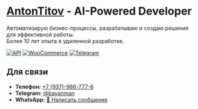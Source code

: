 # [AntonTitov](https://github.com/bayanist) - AI-Powered Developer

Автоматизирую бизнес-процессы, разрабатываю и создаю решения для эффективной работы.  
Более 10 лет опыта в удаленной разработке.

[![API](https://img.shields.io/badge/RESTAPI-26a641?style=for-the-badge&logo=openai&logoColor=white)](https://www.google.com/search?btnG=1&pws=0&q=rest+api)
[![WooCommerce](https://img.shields.io/badge/WooCommerce-96588A?style=for-the-badge&logo=wordpress&logoColor=white)](https://woocommerce.com/)
[![Telegram](https://img.shields.io/badge/Telegram-2CA5E0?style=for-the-badge&logo=telegram&logoColor=white)](https://telegram.org/)

## Для связи
- **Телефон:** <a href="tel:+79379867776" target="_blank">+7 (937)-986-777-6</a>  
- **Telegram:** <a href="https://t.me/bayanman" target="_blank">@bayanman</a>  
- **WhatsApp:** <a href="https://wa.me/79379867776" target="_blank">💬 Написать сообщение</a>  

